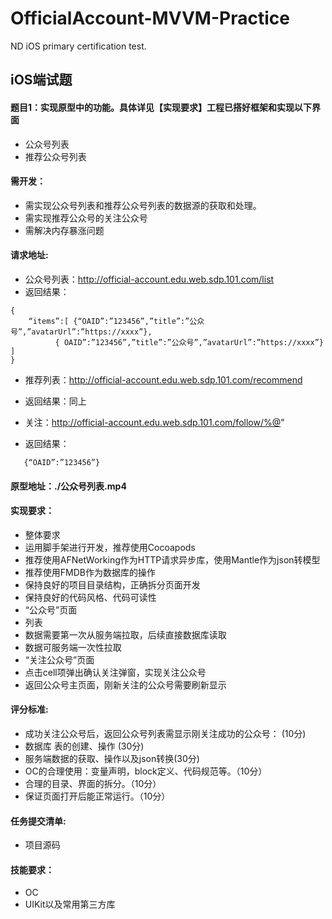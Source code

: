 # OfficialAccount-MVVM-Practice
ND iOS primary certification test.

## iOS端试题
#### 题目1：实现原型中的功能。具体详见【实现要求】工程已搭好框架和实现以下界面

- 公众号列表
- 推荐公众号列表
	
#### 需开发：
- 需实现公众号列表和推荐公众号列表的数据源的获取和处理。
- 需实现推荐公众号的关注公众号
- 需解决内存暴涨问题

#### 请求地址:
- 公众号列表：http://official-account.edu.web.sdp.101.com/list
- 返回结果：
```objc
{
	“items”:[ {“OAID”:”123456”,”title”:”公众号”,”avatarUrl”:”https://xxxx”},
		  { OAID”:”123456”,”title”:”公众号”,”avatarUrl”:”https://xxxx”} ]
}
```

- 推荐列表：http://official-account.edu.web.sdp.101.com/recommend
- 返回结果：同上

- 关注：http://official-account.edu.web.sdp.101.com/follow/%@"
- 返回结果：
```objc
   {“OAID”:”123456”}
```

#### 原型地址：./公众号列表.mp4

#### 实现要求：
- 整体要求
- 运用脚手架进行开发，推荐使用Cocoapods
- 推荐使用AFNetWorking作为HTTP请求异步库，使用Mantle作为json转模型
- 推荐使用FMDB作为数据库的操作
- 保持良好的项目目录结构，正确拆分页面开发
- 保持良好的代码风格、代码可读性
-  “公众号”页面
- 列表
- 数据需要第一次从服务端拉取，后续直接数据库读取
- 数据可服务端一次性拉取
-  “关注公众号”页面
- 点击cell项弹出确认关注弹窗，实现关注公众号
- 返回公众号主页面，刚新关注的公众号需要刷新显示


#### 评分标准:
- 成功关注公众号后，返回公众号列表需显示刚关注成功的公众号： (10分)
- 数据库 表的创建、操作 (30分)
- 服务端数据的获取、操作以及json转换(30分)
- OC的合理使用：变量声明，block定义、代码规范等。（10分）
- 合理的目录、界面的拆分。（10分）
- 保证页面打开后能正常运行。（10分）

#### 任务提交清单:
- 项目源码

#### 技能要求：
- OC
- UIKit以及常用第三方库

